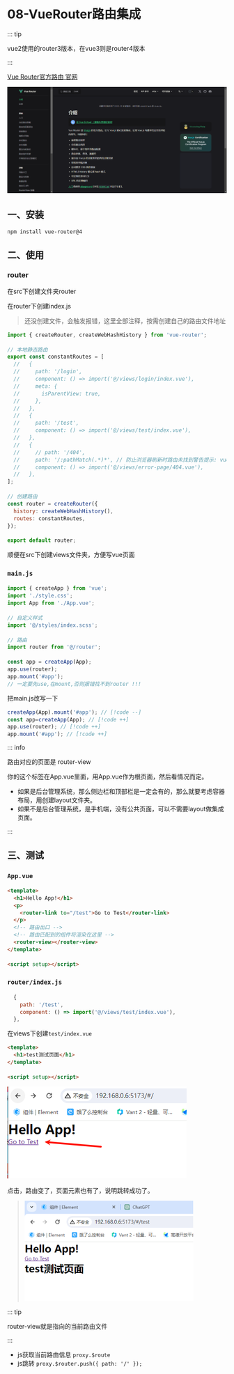 # 08-VueRouter路由集成

::: tip

vue2使用的router3版本，在vue3则是router4版本

:::

[Vue Router官方路由 官网](https://router.vuejs.org/zh/)

<img src=".\08-VueRouter路由集成.assets\image-20240119153207580.png" alt="image-20240119153207580"  />



## 一、安装

```shell
npm install vue-router@4
```



## 二、使用

### router

在src下创建文件夹router

在router下创建index.js

> 还没创建文件，会触发报错，这里全部注释，按需创建自己的路由文件地址

```js
import { createRouter, createWebHashHistory } from 'vue-router';

// 本地静态路由
export const constantRoutes = [
  //   {
  //     path: '/login',
  //     component: () => import('@/views/login/index.vue'),
  //     meta: {
  //       isParentView: true,
  //     },
  //   },
  //   {
  //     path: '/test',
  //     component: () => import('@/views/test/index.vue'),
  //   },
  //   {
  //     // path: '/404',
  //     path: '/:pathMatch(.*)*', // 防止浏览器刷新时路由未找到警告提示: vue-router.mjs:35 [Vue Router warn]: No match found for location with path "/xxx"
  //     component: () => import('@/views/error-page/404.vue'),
  //   },
];

// 创建路由
const router = createRouter({
  history: createWebHashHistory(),
  routes: constantRoutes,
});

export default router;
```

顺便在src下创建views文件夹，方便写vue页面





### `main.js`

```js
import { createApp } from 'vue';
import './style.css';
import App from './App.vue';

// 自定义样式
import '@/styles/index.scss';

// 路由
import router from '@/router';

const app = createApp(App);
app.use(router);
app.mount('#app');
// 一定要先use,在mount,否则报错找不到router !!!

```

把main.js改写一下

```js
createApp(App).mount('#app'); // [!code --]
const app=createApp(App); // [!code ++]
app.use(router); // [!code ++]
app.mount('#app'); // [!code ++]
```



::: info

路由对应的页面是 router-view

你的这个标签在App.vue里面，用App.vue作为根页面，然后看情况而定。

- 如果是后台管理系统，那么侧边栏和顶部栏是一定会有的，那么就要考虑容器布局，用创建layout文件夹。
- 如果不是后台管理系统，是手机端，没有公共页面，可以不需要layout做集成页面。

:::



## 三、测试

### `App.vue`

```html {8}
<template>
  <h1>Hello App!</h1>
  <p>
    <router-link to="/test">Go to Test</router-link>
  </p>
  <!-- 路由出口 -->
  <!-- 路由匹配到的组件将渲染在这里 -->
  <router-view></router-view>
</template>

<script setup></script>

```

### `router/index.js`

```js
  {
    path: '/test',
    component: () => import('@/views/test/index.vue'),
  },
```

在views下创建`test/index.vue`

```html
<template>
  <h1>test测试页面</h1>
</template>

<script setup></script>

```

<img src=".\08-VueRouter路由集成.assets\image-20240119160931532.png" alt="image-20240119160931532"  />

点击，路由变了，页面元素也有了，说明跳转成功了。

> <img src=".\08-VueRouter路由集成.assets\image-20240119161018016.png" alt="image-20240119161018016" style="zoom:80%;" />



::: tip

router-view就是指向的当前路由文件

:::



- js获取当前路由信息 `proxy.$route`
- js跳转 `proxy.$router.push({ path: '/' });`

